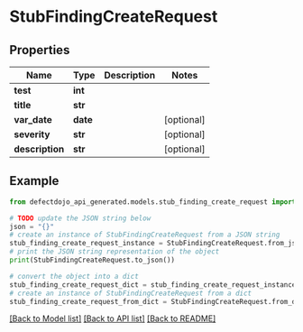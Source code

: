 # StubFindingCreateRequest


## Properties

Name | Type | Description | Notes
------------ | ------------- | ------------- | -------------
**test** | **int** |  | 
**title** | **str** |  | 
**var_date** | **date** |  | [optional] 
**severity** | **str** |  | [optional] 
**description** | **str** |  | [optional] 

## Example

```python
from defectdojo_api_generated.models.stub_finding_create_request import StubFindingCreateRequest

# TODO update the JSON string below
json = "{}"
# create an instance of StubFindingCreateRequest from a JSON string
stub_finding_create_request_instance = StubFindingCreateRequest.from_json(json)
# print the JSON string representation of the object
print(StubFindingCreateRequest.to_json())

# convert the object into a dict
stub_finding_create_request_dict = stub_finding_create_request_instance.to_dict()
# create an instance of StubFindingCreateRequest from a dict
stub_finding_create_request_from_dict = StubFindingCreateRequest.from_dict(stub_finding_create_request_dict)
```
[[Back to Model list]](../README.md#documentation-for-models) [[Back to API list]](../README.md#documentation-for-api-endpoints) [[Back to README]](../README.md)


